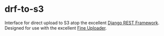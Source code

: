 drf-to-s3
=========

Interface for direct upload to S3 atop the excellent [Django REST Framework][].
Designed for use with the excellent [Fine Uploader][].

[Django REST Framework]: http://django-rest-framework.org/
[Fine Uploader]: http://fineuploader.com/
